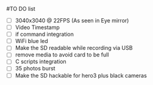 #TO DO list

- [ ] 3040x3040 @ 22FPS (As seen in Eye mirror)
- [ ] Video Timestamp
- [ ] if command integration
- [ ] WiFi blue led
- [ ] Make the SD readable while recording via USB
- [ ] remove media to avoid card to be full
- [ ] C scripts integration
- [ ] 35 photos burst
- [ ] Make the SD hackable for hero3 plus black cameras

